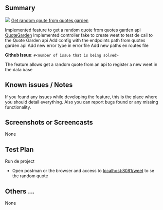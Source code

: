 ## Summary

![](https://github.trello.services/images/mini-trello-icon.png) [Get random qoute from quotes garden](https://trello.com/c/vip1nkUs/32-servicios-promises-witter)

Implemented feature to get a random quote from quotes garden api [QuoteGarden](https://pprathameshmore.github.io/QuoteGarden/#get-a-random-quote)
Implemented controller fake to create weet to test de call to the Quote Garden api
Add config with the endpoints path from quotes garden api
Add new error type in error file
Add new paths en routes file


**Github Issue**: `#<number of issue that is being solved>`

The feature allows get a random quote from an api to register a new weet in the data base 


## Known issues / Notes

If you found any issues while developing the feature, this is the place where you should detail everything.
Also you can report bugs found or any missing functionality.


## Screenshots or Screencasts

None


## Test Plan

Run de project 

* Open postman or the browser and access to [localhost:8081/weet](http://localhost:8081/weet) to se the random quote


## Others ...

None
